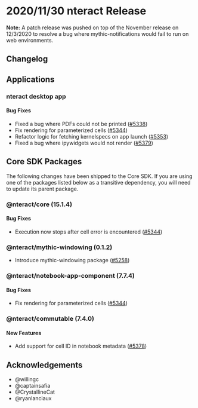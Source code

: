 # 2020/11/30 nteract Release

**Note:** A patch release was pushed on top of the November release on 12/3/2020 to resolve a bug where mythic-notifications would fail to run on web environments.

## Changelog

## Applications

### nteract desktop app

#### Bug Fixes

- Fixed a bug where PDFs could not be printed ([#5338](https://github.com/nteract/nteract/pull/5338))
- Fix rendering for parameterized cells ([#5344](https://github.com/nteract/nteract/pull/5344))
- Refactor logic for fetching kernelspecs on app launch ([#5353](https://github.com/nteract/nteract/pull/5353))
- Fixed a bug where ipywidgets would not render ([#5379](https://github.com/nteract/nteract/pull/5379))

## Core SDK Packages

The following changes have been shipped to the Core SDK. If you are using one of the packages listed below as a transitive
dependency, you will need to update its parent package.

### @nteract/core (15.1.4)

#### Bug Fixes

- Execution now stops after cell error is encountered ([#5344](https://github.com/nteract/nteract/pull/5344))

### @nteract/mythic-windowing (0.1.2)

- Introduce mythic-windowing package ([#5258](https://github.com/nteract/nteract/pull/5258))

### @nteract/notebook-app-component (7.7.4)

#### Bug Fixes

- Fix rendering for parameterized cells ([#5344](https://github.com/nteract/nteract/pull/5344))

### @nteract/commutable (7.4.0)

#### New Features

- Add support for cell ID in notebook metadata ([#5378](https://github.com/nteract/nteract/pull/5378))


## Acknowledgements

- @willingc
- @captainsafia
- @CrystallineCat
- @ryanlanciaux